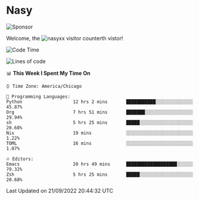 # Nasy

<!--
<p align="center">
<img height="200" src="https://github-readme-stats.vercel.app/api?username=nasyxx&count_private=true&show_icons=true&theme=dracula&include_all_commits=true"/>
<img height="200" src="https://github-readme-stats.vercel.app/api/top-langs/?username=nasyxx&theme=dracula&hide=html,jupyter+notebook&count_private=true&show_icons=true"/>
</p>

  
----------------
-->

![Sponsor](https://img.shields.io/static/v1.svg?label=Sponsor&message=%E2%9D%A4&logo=GitHub&style=flat&color=pink)
 
Welcome, the ![nasyxx visitor counter](https://count.getloli.com/get/@nasyxx?theme=rule34)th vistor!
 
<!--START_SECTION:waka-->
![Code Time](http://img.shields.io/badge/Code%20Time-2%2C652%20hrs%201%20min-blue)

![Lines of code](https://img.shields.io/badge/From%20Hello%20World%20I%27ve%20Written-5%20Million%20lines%20of%20code-blue)

📊 **This Week I Spent My Time On** 

```text
⌚︎ Time Zone: America/Chicago

💬 Programming Languages: 
Python                   12 hrs 2 mins       ███████████░░░░░░░░░░░░░░   45.87% 
Org                      7 hrs 51 mins       ███████░░░░░░░░░░░░░░░░░░   29.94% 
sh                       5 hrs 25 mins       █████░░░░░░░░░░░░░░░░░░░░   20.68% 
Nix                      19 mins             ░░░░░░░░░░░░░░░░░░░░░░░░░   1.22% 
TOML                     16 mins             ░░░░░░░░░░░░░░░░░░░░░░░░░   1.07%

🔥 Editors: 
Emacs                    20 hrs 49 mins      ███████████████████░░░░░░   79.32% 
Zsh                      5 hrs 25 mins       █████░░░░░░░░░░░░░░░░░░░░   20.68%

```


 Last Updated on 21/09/2022 20:44:32 UTC
<!--END_SECTION:waka-->

<!-- ![visitors](https://visitor-badge.laobi.icu/badge?page_id=nasyxx.nasyxx) -->

